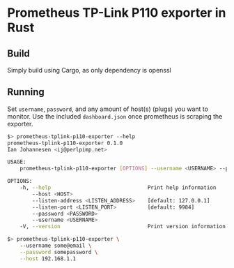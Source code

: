 # Prometheus TP-Link P110 exporter in Rust
## Build
Simply build using Cargo, as only dependency is openssl
## Running
Set `username`, `password`, and any amount of host(s) (plugs) you want to monitor. Use the included `dashboard.json` once prometheus is scraping the exporter.
```bash
$> prometheus-tplink-p110-exporter --help
prometheus-tplink-p110-exporter 0.1.0
Ian Johannesen <ij@perlpimp.net>

USAGE:
    prometheus-tplink-p110-exporter [OPTIONS] --username <USERNAME> --password <PASSWORD>

OPTIONS:
    -h, --help                               Print help information
        --host <HOST>
        --listen-address <LISTEN_ADDRESS>    [default: 127.0.0.1]
        --listen-port <LISTEN_PORT>          [default: 9984]
        --password <PASSWORD>
        --username <USERNAME>
    -V, --version                            Print version information

$> prometheus-tplink-p110-exporter \
    --username some@email \
    --password somepassword \
    --host 192.168.1.1
```
